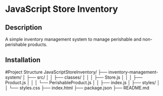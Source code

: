 # JavaScript Store Inventory

## Description
A simple inventory management system to manage perishable and non-perishable products.



## Installation

#Project Structure
JavaScriptStoreInventory/
├── inventory-management-system/
│   ├── src/
│   │   ├── classes/
│   │   │   ├── Store.js
│   │   │   ├── Product.js
│   │   │   └── PerishableProduct.js
│   │   ├── index.js
│   ├── styles/
│   │   └── styles.css
├── index.html
├── package.json
├── README.md



